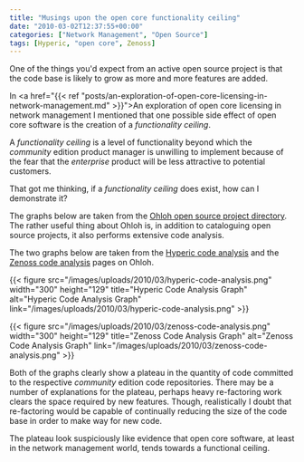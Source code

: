 ```yaml
---
title: "Musings upon the open core functionality ceiling"
date: "2010-03-02T12:37:55+00:00"
categories: ["Network Management", "Open Source"]
tags: [Hyperic, "open core", Zenoss]
---
```


One of the things you'd expect from an active open source project is that the code base is likely to grow as more and more features are added.

In <a href="{{< ref "posts/an-exploration-of-open-core-licensing-in-network-management.md" >}}">An exploration of open core licensing in network management</a> I mentioned that one possible side effect of open core software is the creation of a <em>functionality ceiling</em>.

A <em>functionality ceiling</em> is a level of functionality beyond which the <em>community</em> edition product manager is unwilling to implement because of the fear that the <em>enterprise</em> product will be less attractive to potential customers.

That got me thinking, if a <em>functionality ceiling</em> does exist, how can I demonstrate it?

The graphs below are taken from the <a href="http://www.ohloh.net/">Ohloh open source project directory</a>. The rather useful thing about Ohloh is, in addition to cataloguing open source projects, it also performs extensive code analysis.

The two graphs below are taken from the <a href="http://www.ohloh.net/p/hyperic/analyses/latest">Hyperic code analysis</a> and the <a href="http://www.ohloh.net/p/zenoss/analyses/latest">Zenoss code analysis</a> pages on Ohloh.

{{< figure src="/images/uploads/2010/03/hyperic-code-analysis.png" width="300" height="129" title="Hyperic Code Analysis Graph" alt="Hyperic Code Analysis Graph" link="/images/uploads/2010/03/hyperic-code-analysis.png" >}}

{{< figure src="/images/uploads/2010/03/zenoss-code-analysis.png" width="300" height="129" title="Zenoss Code Analysis Graph" alt="Zenoss Code Analysis Graph" link="/images/uploads/2010/03/zenoss-code-analysis.png" >}}

Both of the graphs clearly show a plateau in the quantity of code committed to the respective <em>community</em> edition code repositories. There may be a number of explanations for the plateau, perhaps heavy re-factoring work clears the space required by new features. Though, realistically I doubt that re-factoring would be capable of continually reducing the size of the code base in order to make way for new code.

The plateau look suspiciously like evidence that open core software, at least in the network management world, tends towards a functional ceiling.
